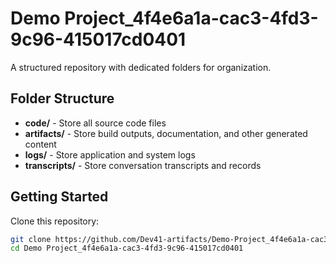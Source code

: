 # Demo Project_4f4e6a1a-cac3-4fd3-9c96-415017cd0401
A structured repository with dedicated folders for organization.

## Folder Structure

- **code/** - Store all source code files
- **artifacts/** - Store build outputs, documentation, and other generated content
- **logs/** - Store application and system logs
- **transcripts/** - Store conversation transcripts and records

## Getting Started

Clone this repository:
```bash
git clone https://github.com/Dev41-artifacts/Demo-Project_4f4e6a1a-cac3-4fd3-9c96-415017cd0401
cd Demo Project_4f4e6a1a-cac3-4fd3-9c96-415017cd0401
```

